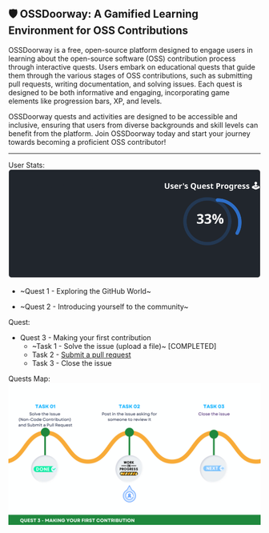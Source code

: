  ## 🛡️ OSSDoorway: A Gamified Learning Environment for OSS Contributions

OSSDoorway is a free, open-source platform designed to engage users in learning about the open-source software (OSS) contribution process through interactive quests. Users embark on educational quests that guide them through the various stages of OSS contributions, such as submitting pull requests, writing documentation, and solving issues. Each quest is designed to be both informative and engaging, incorporating game elements like progression bars, XP, and levels.

OSSDoorway quests and activities are designed to be accessible and inclusive, ensuring that users from diverse backgrounds and skill levels can benefit from the platform. Join OSSDoorway today and start your journey towards becoming a proficient OSS contributor!

---


  User Stats:<br>
  ![User Draft Stats](/userCards/draft-1718002907345.svg?)

  
  - ~Quest 1 - Exploring the GitHub World~

  - ~Quest 2 - Introducing yourself to the community~

Quest:
  - Quest 3 - Making your first contribution
    - ~Task 1 - Solve the issue (upload a file)~ [COMPLETED]
    - Task 2 - [Submit a pull request](https://github.com/caiton1/test-repo/issues/47)
    - Task 3 - Close the issue

Quests Map:
![Quest Map](https://github.com/RESHAPELab/OSS-Doorway/blob/main/map/Q3T2.png)